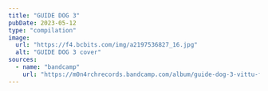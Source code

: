 ```yaml
---
title: "GUIDE DOG 3"
pubDate: 2023-05-12
type: "compilation"
image:
  url: "https://f4.bcbits.com/img/a2197536827_16.jpg"
  alt: "GUIDE DOG 3 cover"
sources:
  - name: "bandcamp"
    url: "https://m0n4rchrecords.bandcamp.com/album/guide-dog-3-vittu-fuck-fuck"
---
```

